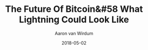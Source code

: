 ---
layout: writing
title: The Future Of Bitcoin&#58 What Lightning Could Look Like
date: 2018-05-02
categories: ['Scaling']
author: ['Aaron van Wirdum']
excerpt: After years of conceptualization and development, the first Lightning implementations are now in beta. As a result, more nodes are appearing online every day, a growing number of users are opening channels with one another, and some merchants even started to accept Lightning payments. But of course, these are still the very early days of the Lightning Network.
external_url: https://bitcoinmagazine.com/articles/future-bitcoin-what-lightning-could-look/
---